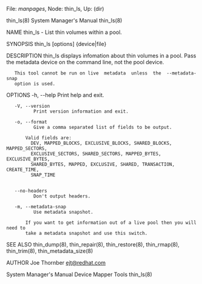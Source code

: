 File: *manpages*,  Node: thin_ls,  Up: (dir)

thin_ls(8)                  System Manager's Manual                 thin_ls(8)



NAME
       thin_ls - List thin volumes within a pool.

SYNOPSIS
       thin_ls [options] {device|file}

DESCRIPTION
       thin_ls  displays  infomation  about  thin  volumes in a pool. Pass the
       metadata device on the command line, not the pool device.

       This tool cannot be run on live  metadata  unless  the  --metadata-snap
       option is used.

OPTIONS
       -h, --help
              Print help and exit.

       -V, --version
              Print version information and exit.

       -o, --format
              Give a comma separated list of fields to be output.

           Valid fields are:
             DEV, MAPPED_BLOCKS, EXCLUSIVE_BLOCKS, SHARED_BLOCKS, MAPPED_SECTORS,
             EXCLUSIVE_SECTORS, SHARED_SECTORS, MAPPED_BYTES, EXCLUSIVE_BYTES,
             SHARED_BYTES, MAPPED, EXCLUSIVE, SHARED, TRANSACTION, CREATE_TIME,
             SNAP_TIME


       --no-headers
              Don't output headers.

       -m, --metadata-snap
              Use metadata snapshot.

           If you want to get information out of a live pool then you will need to
           take a metadata snapshot and use this switch.


SEE ALSO
       thin_dump(8),     thin_repair(8),     thin_restore(8),    thin_rmap(8),
       thin_trim(8), thin_metadata_size(8)

AUTHOR
       Joe Thornber <ejt@redhat.com>



System Manager's Manual       Device Mapper Tools                   thin_ls(8)
